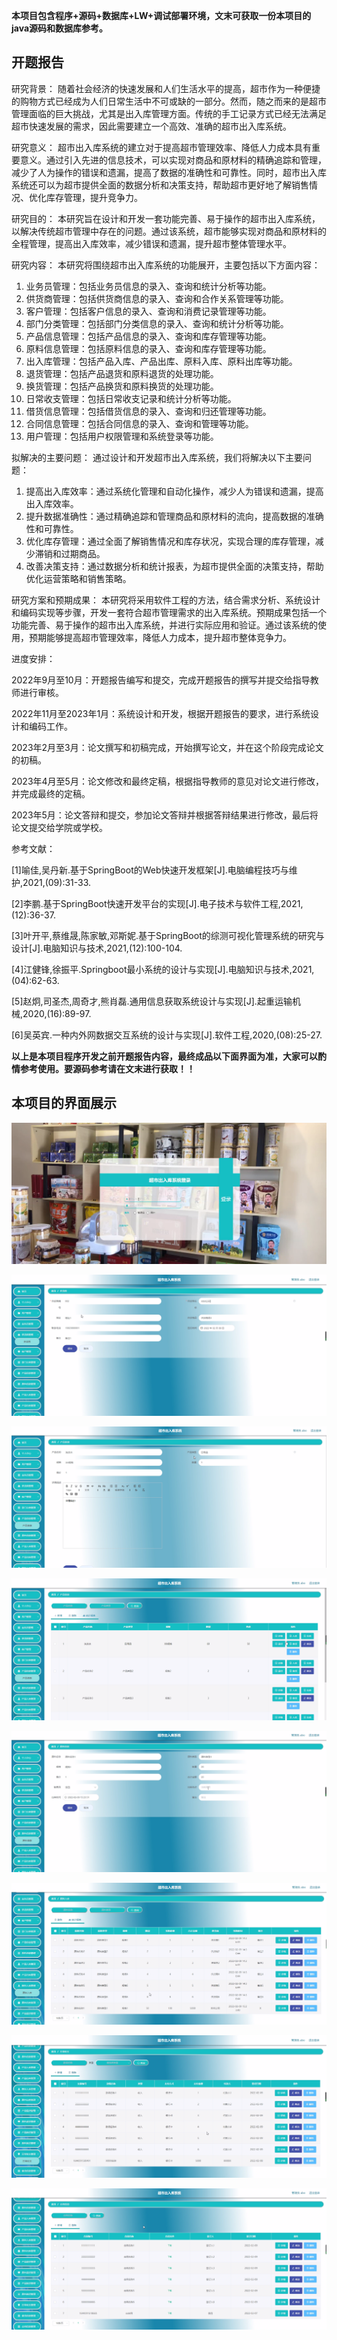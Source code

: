 ****本项目包含程序+源码+数据库+LW+调试部署环境，文末可获取一份本项目的java源码和数据库参考。****

## ******开题报告******

研究背景：
随着社会经济的快速发展和人们生活水平的提高，超市作为一种便捷的购物方式已经成为人们日常生活中不可或缺的一部分。然而，随之而来的是超市管理面临的巨大挑战，尤其是出入库管理方面。传统的手工记录方式已经无法满足超市快速发展的需求，因此需要建立一个高效、准确的超市出入库系统。

研究意义：
超市出入库系统的建立对于提高超市管理效率、降低人力成本具有重要意义。通过引入先进的信息技术，可以实现对商品和原材料的精确追踪和管理，减少了人为操作的错误和遗漏，提高了数据的准确性和可靠性。同时，超市出入库系统还可以为超市提供全面的数据分析和决策支持，帮助超市更好地了解销售情况、优化库存管理，提升竞争力。

研究目的：
本研究旨在设计和开发一套功能完善、易于操作的超市出入库系统，以解决传统超市管理中存在的问题。通过该系统，超市能够实现对商品和原材料的全程管理，提高出入库效率，减少错误和遗漏，提升超市整体管理水平。

研究内容： 本研究将围绕超市出入库系统的功能展开，主要包括以下方面内容：

  1. 业务员管理：包括业务员信息的录入、查询和统计分析等功能。
  2. 供货商管理：包括供货商信息的录入、查询和合作关系管理等功能。
  3. 客户管理：包括客户信息的录入、查询和消费记录管理等功能。
  4. 部门分类管理：包括部门分类信息的录入、查询和统计分析等功能。
  5. 产品信息管理：包括产品信息的录入、查询和库存管理等功能。
  6. 原料信息管理：包括原料信息的录入、查询和库存管理等功能。
  7. 出入库管理：包括产品入库、产品出库、原料入库、原料出库等功能。
  8. 退货管理：包括产品退货和原料退货的处理功能。
  9. 换货管理：包括产品换货和原料换货的处理功能。
  10. 日常收支管理：包括日常收支记录和统计分析等功能。
  11. 借货信息管理：包括借货信息的录入、查询和归还管理等功能。
  12. 合同信息管理：包括合同信息的录入、查询和管理等功能。
  13. 用户管理：包括用户权限管理和系统登录等功能。

拟解决的主要问题： 通过设计和开发超市出入库系统，我们将解决以下主要问题：

  1. 提高出入库效率：通过系统化管理和自动化操作，减少人为错误和遗漏，提高出入库效率。
  2. 提升数据准确性：通过精确追踪和管理商品和原材料的流向，提高数据的准确性和可靠性。
  3. 优化库存管理：通过全面了解销售情况和库存状况，实现合理的库存管理，减少滞销和过期商品。
  4. 改善决策支持：通过数据分析和统计报表，为超市提供全面的决策支持，帮助优化运营策略和销售策略。

研究方案和预期成果：
本研究将采用软件工程的方法，结合需求分析、系统设计和编码实现等步骤，开发一套符合超市管理需求的出入库系统。预期成果包括一个功能完善、易于操作的超市出入库系统，并进行实际应用和验证。通过该系统的使用，预期能够提高超市管理效率，降低人力成本，提升超市整体竞争力。

进度安排：

2022年9月至10月：开题报告编写和提交，完成开题报告的撰写并提交给指导教师进行审核。

2022年11月至2023年1月：系统设计和开发，根据开题报告的要求，进行系统设计和编码工作。

2023年2月至3月：论文撰写和初稿完成，开始撰写论文，并在这个阶段完成论文的初稿。

2023年4月至5月：论文修改和最终定稿，根据指导教师的意见对论文进行修改，并完成最终的定稿。

2023年5月：论文答辩和提交，参加论文答辩并根据答辩结果进行修改，最后将论文提交给学院或学校。

参考文献：

[1]喻佳,吴丹新.基于SpringBoot的Web快速开发框架[J].电脑编程技巧与维护,2021,(09):31-33.

[2]李鹏.基于SpringBoot快速开发平台的实现[J].电子技术与软件工程,2021,(12):36-37.

[3]叶开平,蔡维晟,陈家敏,邓斯妮.基于SpringBoot的综测可视化管理系统的研究与设计[J].电脑知识与技术,2021,(12):100-104.

[4]江健锋,徐振平.Springboot最小系统的设计与实现[J].电脑知识与技术,2021,(04):62-63.

[5]赵炯,司圣杰,周奇才,熊肖磊.通用信息获取系统设计与实现[J].起重运输机械,2020,(16):89-97.

[6]吴英宾.一种内外网数据交互系统的设计与实现[J].软件工程,2020,(08):25-27.

****以上是本项目程序开发之前开题报告内容，最终成品以下面界面为准，大家可以酌情参考使用。要源码参考请在文末进行获取！！****

## ******本项目的界面展示******

![](./res/c4f990b5d47c4417a50720a14de92fbd.png)

![](./res/9360f4cc7f924caba43cfacf453f30f7.png)

![](./res/a92fcfa687214348b7b35b12ac736dbc.png)

![](./res/a6ea9566c59e4f8ab0de0a5c8cc271fd.png)

![](./res/b2db87438f124d8d8d061e69c8dc6676.png)

![](./res/18e4f3f0ed5d43078eec6043385a6c2a.png)

![](./res/04455090b6dc4b36b36230cf68267236.png)

![](./res/e8998c23f2aa43b8a2880cd78bd955bd.png)

